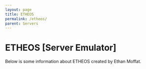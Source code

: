 ```yaml
---
layout: page
title: ETHEOS
permalink: /etheos/
parent: Servers
---
```


# ETHEOS [**Server Emulator**]

Below is some information about ETHEOS created by Ethan Moffat.